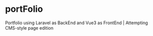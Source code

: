# portFolio
Portfolio using Laravel as BackEnd and Vue3 as FrontEnd | Attempting CMS-style page edition
